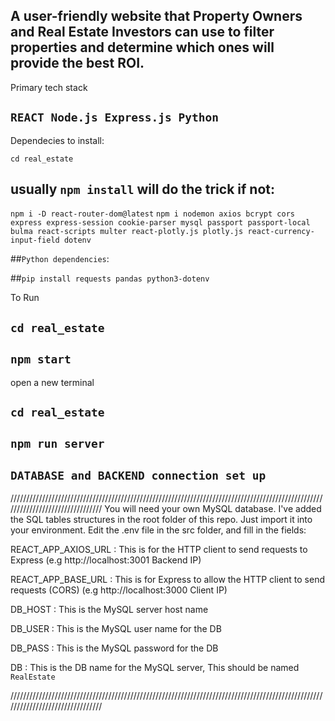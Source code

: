 ## A user-friendly website that Property Owners and Real Estate Investors can use to filter properties and determine which ones will provide the best ROI. 

Primary tech stack
## `REACT Node.js Express.js Python`
 

Dependecies to install:
 
`cd real_estate`
## usually `npm install` will do the trick if not: 
`npm i -D react-router-dom@latest`
`npm i nodemon axios bcrypt cors express express-session cookie-parser mysql passport passport-local bulma react-scripts multer react-plotly.js plotly.js react-currency-input-field dotenv`

##`Python dependencies`:

##`pip install requests pandas python3-dotenv`

To Run

## `cd real_estate`
## `npm start`

open a new terminal

## `cd real_estate`
## `npm run server`


## `DATABASE and BACKEND connection set up`
////////////////////////////////////////////////////////////////////////////////////////////////////////////////////////////////
You will need your own MySQL database. I've added the SQL tables structures in the root folder of this repo. Just import it into your environment.
Edit the .env file in the src folder, and fill in the fields:

REACT_APP_AXIOS_URL : This is for the HTTP client to send requests to Express (e.g http://localhost:3001 Backend IP)

REACT_APP_BASE_URL : This is for Express to allow the HTTP client to send requests (CORS) (e.g http://localhost:3000 Client IP)

DB_HOST : This is the MySQL server host name

DB_USER : This is the MySQL user name for the DB

DB_PASS : This is the MySQL password for the DB

DB : This is the DB name for the MySQL server, This should be named `RealEstate`

////////////////////////////////////////////////////////////////////////////////////////////////////////////////////////////////
